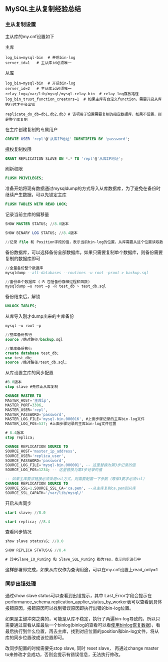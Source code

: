 ## MySQL主从复制经验总结

### 主从复制设置

主从库的my.cnf设置如下

主库
```shell
log_bin=mysql-bin  # 开启bin-log
server_id=1   # 主从库id必须唯一
```

从库
```shell
log_bin=mysql-bin  # 开启bin-log
server_id=2   # 主从库id必须唯一
relay_log=/var/lib/mysql/mysql-relay-bin  # relay_log存放路径
log_bin_trust_function_creators=1  # 如果主库有自定义function，需要开启从库执行时才不会出错

replicate_do_db=db1,db2,db3 # 该项用于设置需要复制的指定数据库，如果不设置，则是整个库复制
```

在主库创建复制的专属用户
```sql
CREATE USER 'repl'@'从库IP地址' IDENTIFIED BY 'password';
```

授权复制权限
```sql
GRANT REPLICATION SLAVE ON *.* TO 'repl'@'从库IP地址';
```

刷新权限
```sql
FLUSH PRIVILEGES;
```

准备开始将现有数据通过mysqldump的方式导入从库数据库，为了避免在备份时继续产生数据，可以先锁定主库
```sql
FLUSH TABLES WITH READ LOCK;
```

记录当前主库的偏移量
```sql
SHOW MASTER STATUS; //8.0版本

SHOW BINARY LOG STATUS; //8.4版本

//记录 File 和 Position字段的值，表示当前bin-log的位置，从库需要从这个位置读取数据复制
```

备份数据库，可以选择备份全部数据库。如果只需要复制单个数据库，则备份需要复制的数据库即可
```sql
//全量备份整个数据库
mysqldump --all-databases --routines -u root -proot > backup.sql

//备份单个数据库 (-R 包括备份存储过程和函数)
mysqldump –u root –p -R test_db > test_db.sql  
```

备份结束后，解锁
```sql
UNLOCK TABLES;
```


从库导入刚才dump出来的主库备份
```sql
mysql –u root –p

//整库备份执行
source /绝对路径/backup.sql

//单库备份执行
create database test_db;
use test_db;
source /绝对路径/test_db.sql;
```

从库设置主库的同步配置
```sql
#8.0版本
stop slave #先停止从库复制

CHANGE MASTER TO
MASTER_HOST='主库ip',
MASTER_PORT=3306,
MASTER_USER='repl',
MASTER_PASSWORD='password',
MASTER_LOG_FILE='mysql-bin.000016', #上面步骤记录的主库bin-log文件
MASTER_LOG_POS=537; #上面步骤记录的主库bin-log文件位置

# 8.4版本
stop replica;

CHANGE REPLICATION SOURCE TO
SOURCE_HOST='master_ip_address',
SOURCE_USER='replica_user',
SOURCE_PASSWORD='password',
SOURCE_LOG_FILE='mysql-bin.000001', -- 这里替换为第3步记录的值
SOURCE_LOG_POS=1234; -- 这里替换为第3步记录的值

-- 如果主库要求链接必须采用ssl方式，则需要配置一下参数（等保3要求必须ssl）
CHANGE REPLICATION SOURCE TO
SOURCE_SSL=1,SOURCE_SSL_CA='ca.pem', --从主库复制ca.pem到从库
SOURCE_SSL_CAPATH='/var/lib/mysql/'
```

开启从库同步
```sql
start slave; //8.0

start replica; //8.4
```


查看同步情况
```sql
show slave status\G; //8.0

SHOW REPLICA STATUS\G //8.4

# 其中Slave_IO_Runing 和 Slave_SQL_Runing 都为Yes，表示同步进行中
```

这样部署即完成，如果从库仅作为查询用途，可以在my.cnf设置上read_only=1

### 同步出错处理

通过show slave status可以查看到出错提示，其中 Last_Error字段会提示在performance_schema.replication_applier_status_by_worker表可以查看到具体报错原因，报错原因可以找到错误原因即执行出错的bin-log位置。

如果是主键冲突之类的，可能是从库不稳定，执行了两遍bin-log导致的。所以只需要通过查看从库最后一个binlog(binlog的查看可以看[使用binlog恢复数据](https://github.com/quansitech/coding-exp/blob/main/mysql/binlog_recover/binlog_recover.md))，看最后执行到什么位置，再去主库，找到对应位置的position和bin-log文件，将从库的同步位置改成该位置即可。

改同步配置的时候需要先stop slave, 同时 reset slave， 再通过change master to来修改才会成功，否则会提示有错误信息，无法执行修改。
